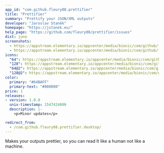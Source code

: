 ```yaml
---
app_id: "com.github.fleury08.prettifier"
title: "Prettifier"
summary: "Prettify your JSON/XML outputs"
developer: "Jaroslav Staněk"
homepage: "https://jstanek.eu/"
help_page: "https://github.com/fleury08/prettifier/issues"
dist: juno
screenshots:
  - https://appstream.elementary.io/appcenter/media/bionic/com/github/fleury08.prettifier/3729F4EA5DA25ABD74EE02CA17FD8A9C/screenshots/image-1_orig.png
  - https://appstream.elementary.io/appcenter/media/bionic/com/github/fleury08.prettifier/3729F4EA5DA25ABD74EE02CA17FD8A9C/screenshots/image-2_orig.png
icons:
  "64": https://appstream.elementary.io/appcenter/media/bionic/com/github/fleury08.prettifier/3729F4EA5DA25ABD74EE02CA17FD8A9C/icons/64x64/com.github.fleury08.prettifier_com.github.fleury08.prettifier.png
  "128": https://appstream.elementary.io/appcenter/media/bionic/com/github/fleury08.prettifier/3729F4EA5DA25ABD74EE02CA17FD8A9C/icons/128x128/com.github.fleury08.prettifier_com.github.fleury08.prettifier.png
  "64@2": https://appstream.elementary.io/appcenter/media/bionic/com/github/fleury08.prettifier/3729F4EA5DA25ABD74EE02CA17FD8A9C/icons/64x64@2/com.github.fleury08.prettifier_com.github.fleury08.prettifier.png
  "128@2": https://appstream.elementary.io/appcenter/media/bionic/com/github/fleury08.prettifier/3729F4EA5DA25ABD74EE02CA17FD8A9C/icons/128x128@2/com.github.fleury08.prettifier_com.github.fleury08.prettifier.png
color:
  primary: "#64BAFF"
  primary-text: "#000000"
price: 1
releases:
- version: 1.0.8
  unix-timestamp: 1547424000
  description: |-
    <p>Minor updates</p>

redirect_from:
  - /com.github.fleury08.prettifier.desktop/
---
```

<p>Makes your outputs prettier, so you can read It like a human not like a machine.</p>
